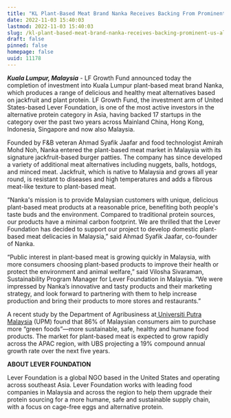 ```yaml
---
title: "KL Plant-Based Meat Brand Nanka Receives Backing From Prominent U.S. Alternative Protein Investor LF Growth Fund"
date: 2022-11-03 15:40:03
lastmod: 2022-11-03 15:40:03
slug: /kl-plant-based-meat-brand-nanka-receives-backing-prominent-us-alternative-protein-investor
draft: false
pinned: false
homepage: false
uuid: 11178
---
```

<p><strong><em>Kuala Lumpur, Malaysia</em></strong> - LF Growth Fund announced today the completion of investment into Kuala Lumpur plant-based meat brand Nanka, which produces a range of delicious and healthy meat alternatives based on jackfruit and plant protein. LF Growth Fund, the investment arm of United States-based Lever Foundation, is one of the most active investors in the alternative protein category in Asia, having backed 17 startups in the category over the past two years across Mainland China, Hong Kong, Indonesia, Singapore and now also Malaysia.</p>
<p>Founded by F&B veteran Ahmad Syafik Jaafar and food technologist Amirah Mohd Noh, Nanka entered the plant-based meat market in Malaysia with its signature jackfruit-based burger patties. The company has since developed a variety of additional meat alternatives including nuggets, balls, hotdogs, and minced meat. Jackfruit, which is native to Malaysia and grows all year round, is resistant to diseases and high temperatures and adds a fibrous meat-like texture to plant-based meat. </p>
<p>“Nanka's mission is to provide Malaysian customers with unique, delicious plant-based meat products at a reasonable price, benefiting both people's taste buds and the environment. Compared to traditional protein sources, our products have a minimal carbon footprint. We are thrilled that the Lever Foundation has decided to support our project to develop domestic plant-based meat delicacies in Malaysia,” said Ahmad Syafik Jaafar, co-founder of Nanka.</p>
<p>“Public interest in plant-based meat is growing quickly in Malaysia, with more consumers choosing plant-based products to improve their health or protect the environment and animal welfare,” said Vilosha Sivaraman, Sustainability Program Manager for Lever Foundation in Malaysia. “We were impressed by Nanka’s innovative and tasty products and their marketing strategy, and look forward to partnering with them to help increase production and bring their products to more stores and restaurants.”</p>
<p>A recent study by the Department of Agribusiness at<a href="https://www.google.com/search?client=safari&rls=en&q=Universiti+Putra+Malaysia&ludocid=16324123213291490292&gsas=1&client=safari&lsig=AB86z5VsZb-F8kJz_4qD8WA6Go9X&sa=X&ved=2ahUKEwjm-JqkybT2AhX2kokEHTTgDroQ8G0oAHoECD0QAQ"> Universiti Putra Malaysia</a> (UPM) found that 86% of Malaysian consumers aim to purchase more “green foods”—more sustainable, safe, healthy and humane food products. The market for plant-based meat is expected to grow rapidly across the APAC region, with UBS projecting a 19% compound annual growth rate over the next five years. </p>
<p><strong>ABOUT LEVER FOUNDATION</strong></p>
<p>Lever Foundation is a global NGO based in the United States and operating across southeast Asia. Lever Foundation works with leading food companies in Malaysia and across the region to help them upgrade their protein sourcing for a more humane, safe and sustainable supply chain, with a focus on cage-free eggs and alternative protein.</p>
